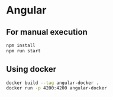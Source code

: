 # Angular

## For manual execution

```bash
npm install
npm run start
```

## Using docker

```bash
docker build --tag angular-docker .
docker run -p 4200:4200 angular-docker
```